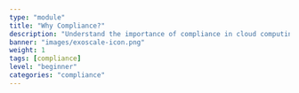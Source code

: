 ```yaml
---
type: "module"
title: "Why Compliance?"
description: "Understand the importance of compliance in cloud computing, including regulatory requirements, data protection, and security best practices."
banner: "images/exoscale-icon.png"
weight: 1
tags: [compliance]
level: "beginner"
categories: "compliance"
---
```

